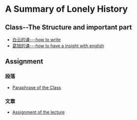 # A Summary of Lonely History
## Class--The Structure and important part 
* [白云的课---how to write](Writing.md)
* [葛旭的课---how to have a insight with english](Insight.md)

## Assignment
### 段落
* [Paraphrase of the Class](Paraphrase.md)
### 文章
* [Assignment of the lecture](Assignment.md)
